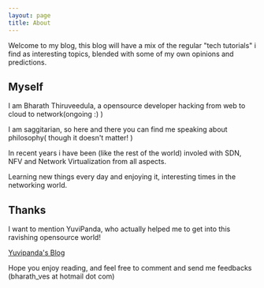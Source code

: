```yaml
---
layout: page
title: About
---
```


<p class="message">
  Welcome to my blog, this blog will have a mix of the regular "tech tutorials" i find as interesting topics,
  blended with some of my own opinions and predictions.
</p>


## Myself

I am Bharath Thiruveedula, a opensource developer hacking from web to cloud to network(ongoing :) )

I am saggitarian, so here and there you can find me speaking about philosophy( though it doesn't matter! )

In recent years i have been (like the rest of the world) involed with SDN, NFV and Network Virtualization from all
aspects.

Learning new things every day and enjoying it, interesting times in the networking world.

## Thanks

I want to mention YuviPanda, who actually helped me to get into this ravishing opensource world!

[Yuvipanda's Blog](http://yuvi.in)

Hope you enjoy reading, and feel free to comment and send me
feedbacks (bharath_ves at hotmail dot com)
